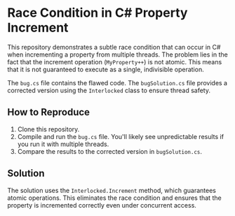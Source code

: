 # Race Condition in C# Property Increment

This repository demonstrates a subtle race condition that can occur in C# when incrementing a property from multiple threads. The problem lies in the fact that the increment operation (`MyProperty++`) is not atomic.  This means that it is not guaranteed to execute as a single, indivisible operation. 

The `bug.cs` file contains the flawed code. The `bugSolution.cs` file provides a corrected version using the `Interlocked` class to ensure thread safety.

## How to Reproduce

1. Clone this repository.
2. Compile and run the `bug.cs` file. You'll likely see unpredictable results if you run it with multiple threads.
3. Compare the results to the corrected version in `bugSolution.cs`.

## Solution

The solution uses the `Interlocked.Increment` method, which guarantees atomic operations. This eliminates the race condition and ensures that the property is incremented correctly even under concurrent access.
